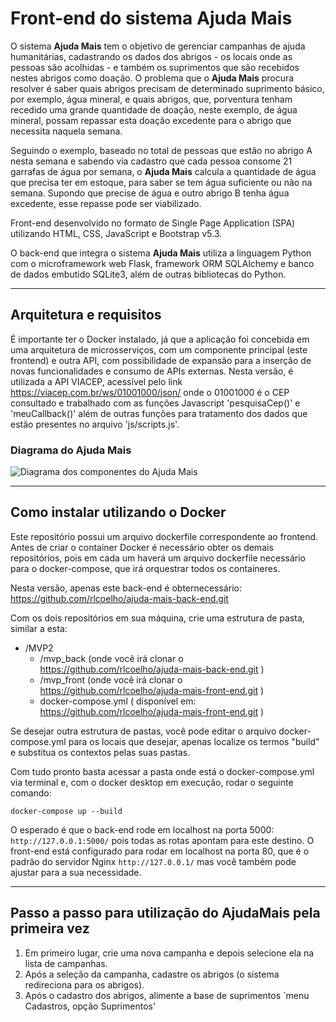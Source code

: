 # Front-end do sistema Ajuda Mais

O sistema **Ajuda Mais** tem o objetivo de gerenciar campanhas de ajuda humanitárias, cadastrando os dados dos abrigos - os locais onde as pessoas são acolhidas - e também os suprimentos que são recebidos nestes abrigos como doação. O problema que o **Ajuda Mais** procura resolver é saber quais abrigos precisam de determinado suprimento básico, por exemplo, água mineral, e quais abrigos, que, porventura tenham recedido uma grande quantidade de doação, neste exemplo, de água mineral, possam repassar esta doação excedente para o abrigo que necessita naquela semana.

Seguindo o exemplo, baseado no total de pessoas que estão no abrigo A nesta semana e sabendo via cadastro que cada pessoa consome 21 garrafas de água por semana, o **Ajuda Mais** calcula a quantidade de água que precisa ter em estoque, para saber se tem água suficiente ou não na semana. Supondo que precise de água e outro abrigo B tenha água excedente, esse repasse pode ser viabilizado.

Front-end desenvolvido no formato de Single Page Application (SPA) utilizando HTML, CSS, JavaScript e Bootstrap v5.3. 

O back-end que integra o sistema **Ajuda Mais** utiliza a linguagem Python com o microframework web Flask, framework ORM SQLAlchemy e banco de dados embutido SQLite3, além de outras bibliotecas do Python.

---
## Arquitetura e requisitos

É importante ter o Docker instalado, já que a aplicação foi concebida em uma arquitetura de microsserviços, com um componente principal (este frontend) e outra API, com possibilidade de expansão para a inserção de novas funcionalidades e consumo de APIs externas. Nesta versão, é utilizada a API VIACEP, acessível pelo link https://viacep.com.br/ws/01001000/json/ onde o 01001000 é o CEP consultado e trabalhado com as funções Javascript 'pesquisaCep()' e 'meuCallback()' além de outras funções para tratamento dos dados que estão presentes no arquivo 'js/scripts.js'.

### Diagrama do Ajuda Mais

<img src="[URL_da_Imagem](https://github.com/rlcoelho/ajuda-mais-front-end/blob/master/FluxogramaAjudarMais2.jpg)" alt="Diagrama dos componentes do Ajuda Mais">

---
## Como instalar utilizando o Docker

Este repositório possui um arquivo dockerfile correspondente ao frontend. Antes de criar o container Docker é necessário obter os demais repositórios, pois em cada um haverá um arquivo dockerfile necessário para o docker-compose, que irá orquestrar todos os containeres.

Nesta versão, apenas este back-end é obternecessário: https://github.com/rlcoelho/ajuda-mais-back-end.git 

Com os dois repositórios em sua máquina, crie uma estrutura de pasta, similar a esta:

- /MVP2
  - /mvp_back (onde você irá clonar o https://github.com/rlcoelho/ajuda-mais-back-end.git ) 
  - /mvp_front (onde você irá clonar o https://github.com/rlcoelho/ajuda-mais-front-end.git ) 
  - docker-compose.yml ( disponível em: https://github.com/rlcoelho/ajuda-mais-front-end.git )

Se desejar outra estrutura de pastas, você pode editar o arquivo docker-compose.yml para os locais que desejar, apenas localize os termos "build" e substitua os contextos pelas suas pastas.

Com tudo pronto basta acessar a pasta onde está o docker-compose.yml via terminal e, com o docker desktop em execução, rodar o seguinte comando:

`docker-compose up --build`

O esperado é que o back-end rode em localhost na porta 5000: `http://127.0.0.1:5000/` pois todas as rotas apontam para este destino. O front-end está configurado para rodar em localhost na porta 80, que é o padrão do servidor Nginx `http://127.0.0.1/` mas você também pode ajustar para a sua necessidade.

---
## Passo a passo para utilização do AjudaMais pela primeira vez

1. Em primeiro lugar, crie uma nova campanha e depois selecione ela na lista de campanhas.
2. Após a seleção da campanha, cadastre os abrigos (o sistema redireciona para os abrigos).
3. Após o cadastro dos abrigos, alimente a base de suprimentos `menu Cadastros, opção Suprimentos' 


